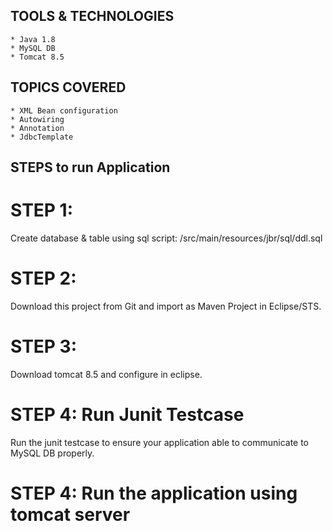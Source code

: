 ## TOOLS & TECHNOLOGIES
	* Java 1.8
	* MySQL DB
	* Tomcat 8.5

## TOPICS COVERED
	* XML Bean configuration
	* Autowiring
	* Annotation
	* JdbcTemplate

## STEPS to run Application

# STEP 1:
Create database & table using sql script: /src/main/resources/jbr/sql/ddl.sql

# STEP 2:
Download this project from Git and import as Maven Project in Eclipse/STS.

# STEP 3:
Download tomcat 8.5 and configure in eclipse.

# STEP 4: Run Junit Testcase
Run the junit testcase to ensure your application able to communicate to MySQL DB properly.

# STEP 4: Run the application using tomcat server